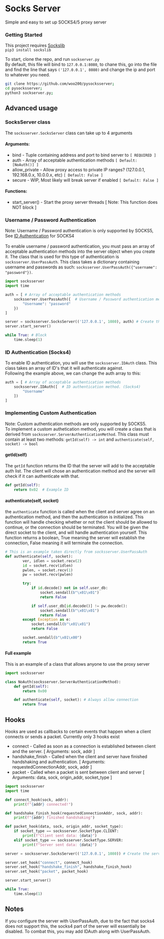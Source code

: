 # Socks Server

Simple and easy to set up SOCKS4/5 proxy server

### Getting Started
This project requires [Sockslib](https://pypi.org/project/sockslib/)<br />
`pip3 install sockslib`

To start, clone the repo, and run `sockserver.py`<br />
By default, this file will bind to `127.0.0.1:8080`, to chane this, go into the file and find the line that says `('127.0.0.1', 8080)` and change the ip and port to whatever you need.
```bash
git clone https://github.com/woo200/pysocksserver;
cd pysocksserver;
python3 sockserver.py;
```

## Advanced usage

### SocksServer class
The `socksserver.SocksServer` class can take up to 4 arguments
#### Arguments:
 - bind - Tuple containing address and port to bind server to `[ REQUIRED ]`
 - auth - Array of acceptable authentication methods `[ Default: [NoAuth()] ]`
 - allow_private - Allow proxy access to private IP ranges? (127.0.0.1, 192.168.0.x, 10.0.0.x, etc) `[ Default: False ]`
 - secure - WIP, Most likely will break server if enabled `[ Default: False ]`

#### Functions:
 - start_server() - Start the proxy server threads [ Note: This function does NOT block ]

### Username / Password Authentication
Note: Username / Password authentication is only supported by SOCKS5, See [ID Authentication](#id-authentication-socks4) for SOCKS4<br /><br />
To enable username / password authentication, you must pass an array of acceptable authentication methods into the server object when you create it. The class that is used for this type of authentication is `socksserver.UserPassAuth`. This class takes a dictionary containing username and passwords as such: `socksserver.UserPassAuth({"username": "password"})`.
```python
import socksserver
import time

auth = [ # Array of acceptable authentication methods
    socksserver.UserPassAuth({  # Username / Password authentication method.
        "Username": "password"
    })
]

server = socksserver.SocksServer(('127.0.0.1', 1080), auth) # Create the server, and pass in the auth array as the second argument
server.start_server()

while True: # Block
    time.sleep(1)
```

### ID Authentication (Socks4)
To enable ID authentication, you will use the `socksserver.IDAuth` class. This class takes an array of ID's that it will authenticate against.<br />
Following the example above, we can change the auth array to this:
```python
auth = [ # Array of acceptable authentication methods
    socksserver.IDAuth([  # ID authentication method. (Socks4)
        "Username"
    ])
]
```

### Implementing Custom Authentication
Note: Custom authentication methods are only supported by SOCKS5.<br />
To implement a custom authetication method, you will create a class that is derived from `socksserver.ServerAuthenticationMethod`. This class must contain at least two methods: `getId(self) -> int` and `authenticate(self, socket) -> bool`
#### getId(self)
The `getId` function returns the ID that the server will add to the acceptable auth list. The client will chose an authentication method and the server will check if it can authenticate with that.
```python
def getId(self):
    return 0x02  # Example ID
```

#### authenticate(self, socket)
the `authenticate` function is called when the client and server agree on an authentication method, and then the authentication is initialized. This function will handle checking whether or not the client should be allowed to continue, or the connection should be terminated. You will be given the direct socket to the client, and will handle authentication yourself. This function returns a boolean, True meaning the server will establish the connection, False meaning it will terminate the connection.
```python
# This is an example taken directly from socksserver.UserPassAuth
def authenticate(self, socket):
        ver, idlen = socket.recv(2)
        id = socket.recv(idlen)
        pwlen, = socket.recv(1)
        pw = socket.recv(pwlen)

        try:
            if id.decode() not in self.user_db:
                socket.sendall(b"\x01\x01")
                return False

            if self.user_db[id.decode()] != pw.decode():
                socket.sendall(b"\x01\x01")
                return False
        except Exception as e:
            socket.sendall(b"\x01\x01")
            return False

        socket.sendall(b"\x01\x00")
        return True
```

#### Full example
This is an example of a class that allows anyone to use the proxy server
```python
import socksserver

class NoAuth(socksserver.ServerAuthenticationMethod):
    def getId(self):
        return 0x00

    def authenticate(self, socket): # Always allow connection
        return True
```

## Hooks
Hooks are used as callbacks to certain events that happen when a client connects or sends a packet. Currently only 3 hooks exist
 - connect - Called as soon as a connection is established between client and the server. [ Arguments: sock, addr ]
 - handshake_finish - Called when the client and server have finished handshaking and authentication. [ Arguments: requestedConnectionAddr, sock, addr ]
 - packet - Called when a packet is sent between client and server [ Arguments: data, sock, origin_addr, socket_type ]

```python
import socksserver
import time

def connect_hook(sock, addr):
    print(f"{addr} connected!")

def handshake_finish_hook(requestedConnectionAddr, sock, addr):
    print(f"{addr} finished handshaking")

def packet_hook(data, sock, origin_addr, socket_type):
    if socket_type == socksserver.SocketType.CLIENT:
        print(f"Client sent data: {data}")
    elif socket_type == socksserver.SocketType.SERVER:
        print(f"Server sent data: {data}")

server = socksserver.SocksServer(('127.0.0.1', 1080)) # Create the server

server.set_hook("connect", connect_hook)
server.set_hook("handshake_finish", handshake_finish_hook)
server.set_hook("packet", packet_hook)

server.start_server()

while True:
    time.sleep(1)

```

## Notes

If you configure the server with UserPassAuth, due to the fact that socks4 does not support this, the socks4 part of the server will essentially be disabled. To combat this, you may add IDAuth along with UserPassAuth.

